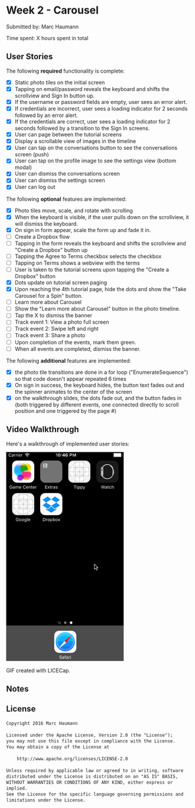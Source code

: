 # Week 2 - Carousel

Submitted by: Marc Haumann

Time spent: X hours spent in total

## User Stories

The following **required** functionality is complete:
* [X] Static photo tiles on the initial screen
* [X] Tapping on email/password reveals the keyboard and shifts the scrollview and Sign In button up.
* [X] If the username or password fields are empty, user sees an error alert.
* [X] If credentials are incorrect, user sees a loading indicator for 2 seconds followed by an error alert.
* [X] If the credentials are correct, user sees a loading indicator for 2 seconds followed by a transition to the Sign In screens.
* [X] User can page between the tutorial screens
* [X] Display a scrollable view of images in the timeline
* [X] User can tap on the conversations button to see the conversations screen (push)
* [X] User can tap on the profile image to see the settings view (bottom modal)
* [X] User can dismiss the conversations screen
* [X] User can dismiss the settings screen
* [X] User can log out

The following **optional** features are implemented:
* [X] Photo tiles move, scale, and rotate with scrolling
* [X] When the keyboard is visible, if the user pulls down on the scrollview, it will dismiss the keyboard.
* [x] On sign in form appear, scale the form up and fade it in.
* [ ] Create a Dropbox flow
 * [ ] Tapping in the form reveals the keyboard and shifts the scrollview and "Create a Dropbox" button up
 * [ ] Tapping the Agree to Terms checkbox selects the checkbox
 * [ ] Tapping on Terms shows a webview with the terms
 * [ ] User is taken to the tutorial screens upon tapping the "Create a Dropbox" button
* [X] Dots update on tutorial screen paging
* [X] Upon reaching the 4th tutorial page, hide the dots and show the "Take Carousel for a Spin" button.
* [ ] Learn more about Carousel
 * [ ] Show the "Learn more about Carousel" button in the photo timeline.
 * [ ] Tap the X to dismiss the banner
 * [ ] Track event 1: View a photo full screen
 * [ ] Track event 2: Swipe left and right
 * [ ] Track event 3: Share a photo
 * [ ] Upon completion of the events, mark them green.
 * [ ] When all events are completed, dismiss the banner.

The following **additional** features are implemented:
- [X] the photo tile transitions are done in a for loop ("EnumerateSequence") so that code doesn't appear repeated 6 times
- [X] On sign in success, the keyboard hides, the button text fades out and the spinner animates to the center of the screen
- [X] on the walkthrough slides, the dots fade out, and the button fades in (both triggered by different events, one connected directly to scroll position and one triggered by the page #)

## Video Walkthrough 

Here's a walkthrough of implemented user stories:

<img src='https://github.com/marchaumann/Dropbox/blob/master/dropbox.gif' title='Video Walkthrough' width='' alt='Video Walkthrough' />

GIF created with LICECap.

## Notes



## License

    Copyright 2016 Marc Haumann

    Licensed under the Apache License, Version 2.0 (the "License");
    you may not use this file except in compliance with the License.
    You may obtain a copy of the License at

        http://www.apache.org/licenses/LICENSE-2.0

    Unless required by applicable law or agreed to in writing, software
    distributed under the License is distributed on an "AS IS" BASIS,
    WITHOUT WARRANTIES OR CONDITIONS OF ANY KIND, either express or implied.
    See the License for the specific language governing permissions and
    limitations under the License.
